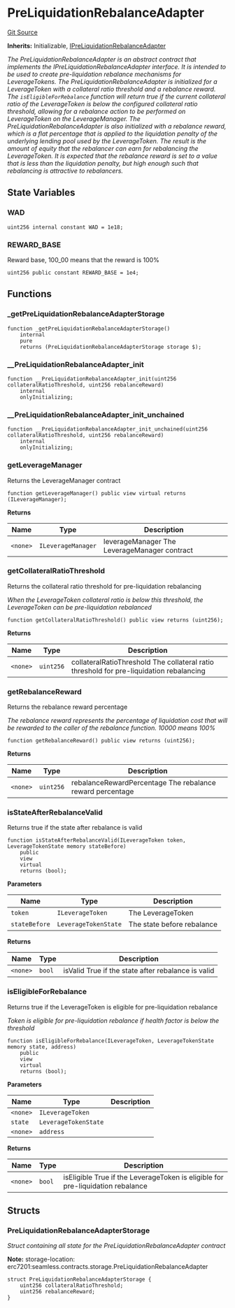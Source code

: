 # PreLiquidationRebalanceAdapter
[Git Source](https://github.com/seamless-protocol/ilm-v2/blob/c66c8e188b984325bffdd199b88ca303e9f58b11/src/rebalance/PreLiquidationRebalanceAdapter.sol)

**Inherits:**
Initializable, [IPreLiquidationRebalanceAdapter](/src/interfaces/IPreLiquidationRebalanceAdapter.sol/interface.IPreLiquidationRebalanceAdapter.md)

*The PreLiquidationRebalanceAdapter is an abstract contract that implements the IPreLiquidationRebalanceAdapter interface.
It is intended to be used to create pre-liquidation rebalance mechanisms for LeverageTokens.
The PreLiquidationRebalanceAdapter is initialized for a LeverageToken with a collateral ratio threshold and a rebalance reward.
The `isEligibleForRebalance` function will return true if the current collateral ratio of the LeverageToken is below the configured
collateral ratio threshold, allowing for a rebalance action to be performed on LeverageToken on the LeverageManager.
The PreLiquidationRebalanceAdapter is also initialized with a rebalance reward, which is a flat percentage that is applied to the
liquidation penalty of the underlying lending pool used by the LeverageToken. The result is the amount of equity that the rebalancer
can earn for rebalancing the LeverageToken. It is expected that the rebalance reward is set to a value that is less than the liquidation penalty,
but high enough such that rebalancing is attractive to rebalancers.*


## State Variables
### WAD

```solidity
uint256 internal constant WAD = 1e18;
```


### REWARD_BASE
Reward base, 100_00 means that the reward is 100%


```solidity
uint256 public constant REWARD_BASE = 1e4;
```


## Functions
### _getPreLiquidationRebalanceAdapterStorage


```solidity
function _getPreLiquidationRebalanceAdapterStorage()
    internal
    pure
    returns (PreLiquidationRebalanceAdapterStorage storage $);
```

### __PreLiquidationRebalanceAdapter_init


```solidity
function __PreLiquidationRebalanceAdapter_init(uint256 collateralRatioThreshold, uint256 rebalanceReward)
    internal
    onlyInitializing;
```

### __PreLiquidationRebalanceAdapter_init_unchained


```solidity
function __PreLiquidationRebalanceAdapter_init_unchained(uint256 collateralRatioThreshold, uint256 rebalanceReward)
    internal
    onlyInitializing;
```

### getLeverageManager

Returns the LeverageManager contract


```solidity
function getLeverageManager() public view virtual returns (ILeverageManager);
```
**Returns**

|Name|Type|Description|
|----|----|-----------|
|`<none>`|`ILeverageManager`|leverageManager The LeverageManager contract|


### getCollateralRatioThreshold

Returns the collateral ratio threshold for pre-liquidation rebalancing

*When the LeverageToken collateral ratio is below this threshold, the LeverageToken can be pre-liquidation
rebalanced*


```solidity
function getCollateralRatioThreshold() public view returns (uint256);
```
**Returns**

|Name|Type|Description|
|----|----|-----------|
|`<none>`|`uint256`|collateralRatioThreshold The collateral ratio threshold for pre-liquidation rebalancing|


### getRebalanceReward

Returns the rebalance reward percentage

*The rebalance reward represents the percentage of liquidation cost that will be rewarded to the caller of the
rebalance function. 10000 means 100%*


```solidity
function getRebalanceReward() public view returns (uint256);
```
**Returns**

|Name|Type|Description|
|----|----|-----------|
|`<none>`|`uint256`|rebalanceRewardPercentage The rebalance reward percentage|


### isStateAfterRebalanceValid

Returns true if the state after rebalance is valid


```solidity
function isStateAfterRebalanceValid(ILeverageToken token, LeverageTokenState memory stateBefore)
    public
    view
    virtual
    returns (bool);
```
**Parameters**

|Name|Type|Description|
|----|----|-----------|
|`token`|`ILeverageToken`|The LeverageToken|
|`stateBefore`|`LeverageTokenState`|The state before rebalance|

**Returns**

|Name|Type|Description|
|----|----|-----------|
|`<none>`|`bool`|isValid True if the state after rebalance is valid|


### isEligibleForRebalance

Returns true if the LeverageToken is eligible for pre-liquidation rebalance

*Token is eligible for pre-liquidation rebalance if health factor is below the threshold*


```solidity
function isEligibleForRebalance(ILeverageToken, LeverageTokenState memory state, address)
    public
    view
    virtual
    returns (bool);
```
**Parameters**

|Name|Type|Description|
|----|----|-----------|
|`<none>`|`ILeverageToken`||
|`state`|`LeverageTokenState`||
|`<none>`|`address`||

**Returns**

|Name|Type|Description|
|----|----|-----------|
|`<none>`|`bool`|isEligible True if the LeverageToken is eligible for pre-liquidation rebalance|


## Structs
### PreLiquidationRebalanceAdapterStorage
*Struct containing all state for the PreLiquidationRebalanceAdapter contract*

**Note:**
storage-location: erc7201:seamless.contracts.storage.PreLiquidationRebalanceAdapter


```solidity
struct PreLiquidationRebalanceAdapterStorage {
    uint256 collateralRatioThreshold;
    uint256 rebalanceReward;
}
```

